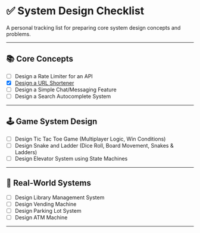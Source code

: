 # ✅ System Design Checklist

A personal tracking list for preparing core system design concepts and problems.

---

## 📚 Core Concepts

- [ ] Design a Rate Limiter for an API
- [X] [Design a URL Shortener](https://github.com/AnishPowar01/UrlShortner)
- [ ] Design a Simple Chat/Messaging Feature
- [ ] Design a Search Autocomplete System

---

## 🕹 Game System Design

- [ ] Design Tic Tac Toe Game (Multiplayer Logic, Win Conditions)
- [ ] Design Snake and Ladder (Dice Roll, Board Movement, Snakes & Ladders)
- [ ] Design Elevator System using State Machines

---

## 🧾 Real-World Systems

- [ ] Design Library Management System
- [ ] Design Vending Machine
- [ ] Design Parking Lot System
- [ ] Design ATM Machine

---
